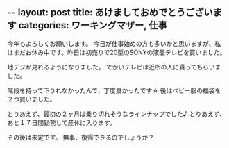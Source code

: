 --
layout: post
title: あけましておめでとうございます
categories: ワーキングマザー, 仕事
--

今年もよろしくお願いします。
今日が仕事始めの方も多いかと思いますが、私はまだお休み中です。昨日は初売りで20型のSONYの液晶テレビを買いました。

地デジが見れるようになりました。
でかいテレビは近所の人に貰ってもらいました。

階段を持って下りれなかったんで、丁度良かったです☆
後はベビー服の福袋を２つ買いました。

とりあえず、最初の２ヶ月は乗り切れそうなラインナップでした♪
とりあえず、あと１７日間勤務して産休に入ります。

その後は未定です。
無事、復帰できるのでしょうか？

